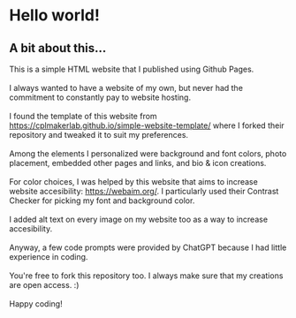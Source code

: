 # Hello world!
## A bit about this...
This is a simple HTML website that I published using Github Pages.
<br></br>
I always wanted to have a website of my own, but never had the commitment to constantly pay to website hosting.
<br></br>
I found the template of this website from https://cplmakerlab.github.io/simple-website-template/ where I forked their repository and tweaked it to suit my preferences.
<br></br>
Among the elements I personalized were background and font colors, photo placement, embedded other pages and links, and bio & icon creations.
<br></br>
For color choices, I was helped by this website that aims to increase website accesibility: https://webaim.org/. I particularly used their Contrast Checker for picking my font and background color.
<br></br>
I added alt text on every image on my website too as a way to increase accesibility.
<br></br>
Anyway, a few code prompts were provided by ChatGPT because I had little experience in coding.
<br></br>
You're free to fork this repository too. I always make sure that my creations are open access. :)
<br></br>
Happy coding!
